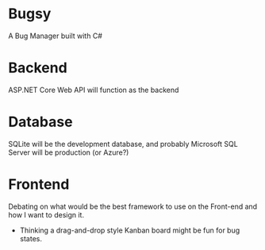 # Bugsy
A Bug Manager built with C#

# Backend
ASP.NET Core Web API will function as the backend

# Database
SQLite will be the development database, and probably Microsoft SQL Server will be production (or Azure?)

# Frontend
Debating on what would be the best framework to use on the Front-end and how I want to design it.
- Thinking a drag-and-drop style Kanban board might be fun for bug states.
